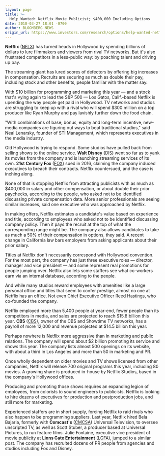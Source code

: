 ```yaml
---
layout: page
title: >-
  Help Wanted: Netflix Movie Publicist; $400,000 Including Options
date: 2018-03-27 18:01 -0700
author: BLOOMBERG NEWS
origin_url: https://www.investors.com/research/options/help-wanted-netflix-options/
---
```






**Netflix** ([NFLX](https://research.investors.com/quote.aspx?symbol=NFLX)) has turned heads in Hollywood by spending billions of dollars to lure filmmakers and viewers from rival TV networks. But it's also frustrated competitors in a less-public way: by poaching talent and driving up pay.




The streaming giant has lured scores of defectors by offering big increases in compensation. Recruits are securing as much as double their pay, including stock and other benefits, people familiar with the matter say.


With $10 billion for programming and marketing this year — and a stock that's vying again to lead the S&P 500 — Los Gatos, Calif.-based Netflix is upending the way people get paid in Hollywood. TV networks and studios are struggling to keep up with a rival who will spend $300 million on a top producer like Ryan Murphy and pay lavishly further down the food chain.


"With combinations of base, bonus, equity and long-term incentive, new-media companies are figuring out ways to beat traditional studios," said Neal Lenarsky, founder of STI Management, which represents executives in the media industry.


Old Hollywood is trying to respond. Some studios have pulled back from selling shows to the online service. **Walt Disney** ([DIS](https://research.investors.com/quote.aspx?symbol=DIS)) went so far as to yank its movies from the company and is launching streaming services of its own. **21st Century Fox** ([FOX](https://research.investors.com/quote.aspx?symbol=FOX)) sued in 2016, claiming the company induced executives to breach their contracts. Netflix countersued, and the case is inching along.


None of that is stopping Netflix from attracting publicists with as much as $400,000 in salary and other compensation, or about double their prior paychecks, according to the people, who asked not to be identified discussing private compensation data. More senior professionals are seeing similar increases, said one executive who was approached by Netflix.


In making offers, Netflix estimates a candidate's value based on experience and title, according to employees who asked not to be identified discussing company policy. Then it pays the recruit at the top of what the corresponding range might be. The company also allows candidates to take as much a 50% of their compensation in options, they said. A recent change in California law bars employers from asking applicants about their prior salary.


Titles at Netflix don't necessarily correspond with Hollywood convention. For the most part, the company has just three executive roles — director, manager and vice president — and some represent real promotions for people jumping over. Netflix also lets some staffers see what co-workers earn via an internal database, according to the people.


And while many studios reward employees with amenities like a large personal office and titles that seem to confer prestige, almost no one at Netflix has an office. Not even Chief Executive Officer Reed Hastings, who co-founded the company.


Netflix employed more than 5,400 people at year-end, fewer people than its competitors in media, and sales are projected to reach $15.8 billion this year. **CBS** ([CBS](https://research.investors.com/quote.aspx?symbol=CBS)), owner of the CBS and Showtime TV networks, has a payroll of more 12,000 and revenue projected at $14.5 billion this year.


Perhaps nowhere is Netflix more aggressive than in marketing and public relations. The company will spend about $2 billion promoting its service and shows this year. The company lists almost 500 openings on its website, with about a third in Los Angeles and more than 50 in marketing and PR.


Once wholly dependent on older movies and TV shows licensed from other companies, Netflix will release 700 original programs this year, including 80 movies. A growing share is produced in-house by Netflix Studios, based in the company's Hollywood offices.


Producing and promoting those shows requires an expanding legion of employees, from colorists to sound engineers to publicists. Netflix is looking to hire dozens of executives for production and postproduction jobs, and still more for marketing.


Experienced staffers are in short supply, forcing Netflix to raid rivals who also happen to be programming suppliers. Last year, Netflix hired Bela Bajaria, formerly with **Comcast's** ([CMCSA](https://research.investors.com/quote.aspx?symbol=CMCSA)) Universal Television, to oversee unscripted TV, as well as Scott Stuber, a producer based at Universal Pictures, to run feature films. Julie Fontaine, executive vice president of movie publicity at **Lions Gate Entertainment** ([LGFA](https://research.investors.com/quote.aspx?symbol=LGFA)), jumped to a similar post. The company has recruited dozens of PR people from agencies and studios including Fox and Disney.




